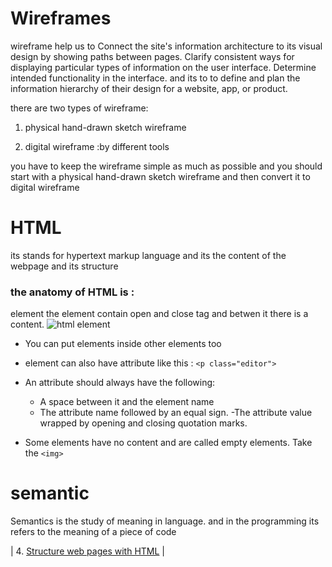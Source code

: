 # Wireframes
 wireframe help us to Connect the site's information architecture to its visual design by showing paths between pages. Clarify consistent ways for displaying particular types of information on the user interface. Determine intended functionality in the interface.
 and its to to define and plan the information hierarchy of their design for a website, app, or product. 

 there are two types of wireframe:
 
 1. physical hand-drawn sketch wireframe
 
 2. digital wireframe :by different tools

you have to keep the wireframe simple as much as possible and you should start with a physical hand-drawn sketch wireframe and then convert it to digital wireframe


# HTML 
its stands for hypertext markup language and its the content of the webpage and its structure
### the anatomy of HTML is :
element the element contain open and close tag and betwen it there is a content.
![html element](https://developer.mozilla.org/en-US/docs/Learn/Getting_started_with_the_web/HTML_basics/grumpy-cat-small.png)
- You can put elements inside other elements too
- element can also have attribute like this :
`<p class="editor">`

- An attribute should always have the following:

  - A space between it and the element name
  - The attribute name followed by an equal sign.
  -The attribute value wrapped by opening and closing quotation marks.
- Some elements have no content and are called empty elements. Take the `<img>`
# semantic
Semantics is the study of meaning in language.
and in the programming its refers to the meaning of a piece of code

| 4. [Structure web pages with HTML](https://oqlaalrefai.github.io/firstproject/reading_structureWeb_html) |